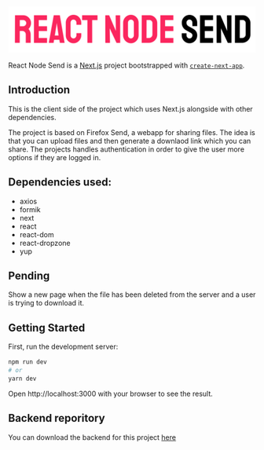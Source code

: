 ## 
![Logo](public/logo.svg)

React Node Send is a [Next.js](https://nextjs.org/) project bootstrapped with [`create-next-app`](https://github.com/vercel/next.js/tree/canary/packages/create-next-app).

## Introduction

This is the client side of the project which uses Next.js alongside with other dependencies. 

The project is based on Firefox Send, a webapp for sharing files. The idea is that you can upload files and then generate a downlaod link which you can share. The projects handles authentication in order to give the user more options if they are logged in.

## Dependencies used: 
* axios 
* formik
* next
* react 
* react-dom
* react-dropzone
* yup

## Pending 

Show a new page when the file has been deleted from the server and a user is trying to download it.

## Getting Started

First, run the development server:

```bash
npm run dev
# or
yarn dev
```

Open http://localhost:3000 with your browser to see the result.

## Backend reporitory

You can download the backend for this project [here](https://github.com/BauTancredi/nodesend-server)